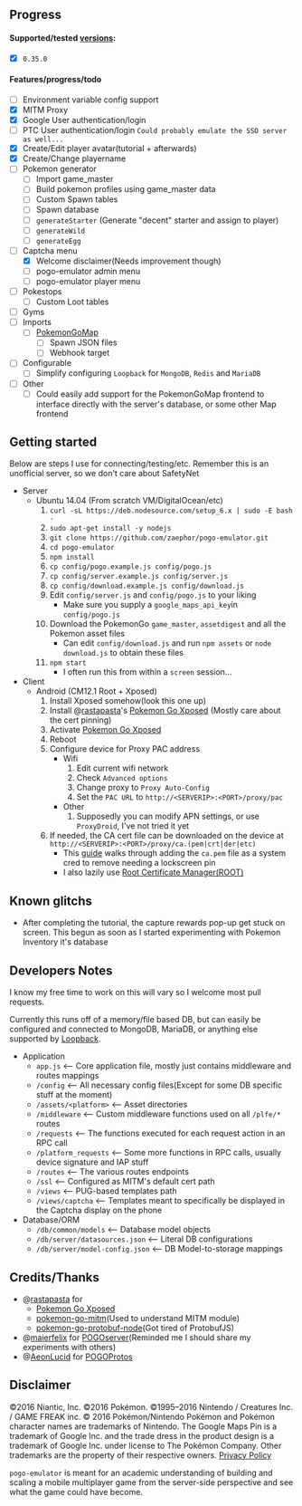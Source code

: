 ## Progress

#### Supported/tested [versions](http://pokemon-go.en.uptodown.com/android/old):
- [x] `0.35.0`

#### Features/progress/todo
- [ ] Environment variable config support
- [x] MITM Proxy
- [x] Google User authentication/login
- [ ] PTC User authentication/login `Could probably emulate the SSO server as well...`
- [x] Create/Edit player avatar(tutorial + afterwards)
- [x] Create/Change playername
- [ ] Pokemon generator
    - [ ] Import game_master
    - [ ] Build pokemon profiles using game_master data
    - [ ] Custom Spawn tables
    - [ ] Spawn database
    - [ ] `generateStarter` (Generate "decent" starter and assign to player)
    - [ ] `generateWild`
    - [ ] `generateEgg`
- [ ] Captcha menu
    - [x] Welcome disclaimer(Needs improvement though)
    - [ ] pogo-emulator admin menu
    - [ ] pogo-emulator player menu
- [ ] Pokestops
    - [ ] Custom Loot tables
- [ ] Gyms
- [ ] Imports
    - [ ] [PokemonGoMap](https://github.com/PokemonGoMap/PokemonGo-Map)
        - [ ] Spawn JSON files
        - [ ] Webhook target
- [ ] Configurable
    - [ ] Simplify configuring `Loopback` for `MongoDB`, `Redis` and `MariaDB`
- [ ] Other
    - [ ] Could easily add support for the PokemonGoMap frontend to interface directly with the server's database, or some other Map frontend

## Getting started
Below are steps I use for connecting/testing/etc. Remember this is an unofficial server, so we don't care about SafetyNet

- Server
    - Ubuntu 14.04 (From scratch VM/DigitalOcean/etc)
        1. `curl -sL https://deb.nodesource.com/setup_6.x | sudo -E bash -`
        1. `sudo apt-get install -y nodejs`
        1. `git clone https://github.com/zaephor/pogo-emulator.git`
        1. `cd pogo-emulator`
        1. `npm install`
        1. `cp config/pogo.example.js config/pogo.js`
        1. `cp config/server.example.js config/server.js`
        1. `cp config/download.example.js config/download.js`
        1. Edit `config/server.js` and `config/pogo.js` to your liking
            - Make sure you supply a `google_maps_api_key`in `config/pogo.js`
        1. Download the PokemonGo `game_master`, `assetdigest` and all the Pokemon asset files
            - Can edit `config/download.js` and run `npm assets` or `node download.js` to obtain these files
        1. `npm start`
            - I often run this from within a `screen` session...
- Client
    - Android (CM12.1 Root + Xposed)
        1. Install Xposed somehow(look this one up)
        1. Install @[rastapasta](https://github.com/rastapasta)'s [Pokemon Go Xposed](https://github.com/rastapasta/pokemon-go-xposed) (Mostly care about the cert pinning)
        1. Activate [Pokemon Go Xposed](https://github.com/rastapasta/pokemon-go-xposed)
        1. Reboot
        1. Configure device for Proxy PAC address
            - Wifi
                1. Edit current wifi network
                1. Check `Advanced options`
                1. Change proxy to `Proxy Auto-Config`
                1. Set the `PAC URL` to `http://<SERVERIP>:<PORT>/proxy/pac`
            - Other
                1. Supposedly you can modify APN settings, or use `ProxyDroid`, I've not tried it yet
        1. If needed, the CA cert file can be downloaded on the device at `http://<SERVERIP>:<PORT>/proxy/ca.(pem|crt|der|etc)`
            - This [guide](http://wiki.pcprobleemloos.nl/android/cacert) walks through adding the `ca.pem` file as a system cred to remove needing a lockscreen pin
            - I also lazily use [Root Certificate Manager(ROOT)](https://play.google.com/store/apps/details?id=net.jolivier.cert.Importer)

## Known glitchs
- After completing the tutorial, the capture rewards pop-up get stuck on screen. This begun as soon as I started experimenting with Pokemon Inventory it's database

## Developers Notes
I know my free time to work on this will vary so I welcome most pull requests.

Currently this runs off of a memory/file based DB, but can easily be configured and connected to MongoDB, MariaDB, or anything else supported by [Loopback](http://loopback.io).

- Application
    - `app.js` <-- Core application file, mostly just contains middleware and routes mappings
    - `/config` <-- All necessary config files(Except for some DB specific stuff at the moment)
    - `/assets/<platform>` <-- Asset directories
    - `/middleware` <-- Custom middleware functions used on all `/plfe/*` routes
    - `/requests` <-- The functions executed for each request action in an RPC call
    - `/platform_requests` <-- Some more functions in RPC calls, usually device signature and IAP stuff
    - `/routes` <-- The various routes endpoints
    - `/ssl` <-- Configured as MITM's default cert path
    - `/views` <-- PUG-based templates path
    - `/views/captcha` <-- Templates meant to specifically be displayed in the Captcha display on the phone
- Database/ORM
    - `/db/common/models` <-- Database model objects
    - `/db/server/datasources.json` <-- Literal DB configurations
    - `/db/server/model-config.json` <-- DB Model-to-storage mappings
    
## Credits/Thanks
- @[rastapasta](https://github.com/rastapasta) for 
    - [Pokemon Go Xposed](https://github.com/rastapasta/pokemon-go-xposed)
    - [pokemon-go-mitm](https://github.com/rastapasta/pokemon-go-mitm)(Used to understand MITM module)
    - [pokemon-go-protobuf-node](https://github.com/rastapasta/pokemon-go-protobuf-node)(Got tired of ProtobufJS)
- @[maierfelix](https://github.com/maierfelix) for [POGOserver](https://github.com/maierfelix/POGOserver)(Reminded me I should share my experiments with others)
- @[AeonLucid](https://github.com/AeonLucid) for [POGOProtos](https://github.com/AeonLucid/POGOProtos)

## Disclaimer
©2016 Niantic, Inc. ©2016 Pokémon. ©1995–2016 Nintendo / Creatures Inc. / GAME FREAK inc. © 2016 Pokémon/Nintendo Pokémon and Pokémon character names are trademarks of Nintendo. The Google Maps Pin is a trademark of Google Inc. and the trade dress in the product design is a trademark of Google Inc. under license to The Pokémon Company. Other trademarks are the property of their respective owners.
[Privacy Policy](http://www.pokemon.com/us/privacy-policy/)

`pogo-emulator` is meant for an academic understanding of building and scaling a mobile multiplayer game from the server-side perspective and see what the game could have become.
